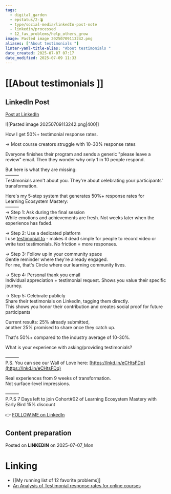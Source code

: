 ```yaml
---
tags:
  - digital_garden
  - epstatus/2-🪴
  - type/social-media/linkedIn-post-note
  - linkedin/processed
  - 12_fav_problems/help_others_grow
image: Pasted image 20250709113242.png
aliases: ["About testimonials "]
linter-yaml-title-alias: "About testimonials "
date_created: 2025-07-07 07:17
date_modified: 2025-07-09 11:33
---
```

# [[About testimonials ]]

## LinkedIn Post

[Post at LinkedIn](https://www.linkedin.com/posts/sebastiankamilli_how-i-get-50-testimonial-response-rates-activity-7347867181889597441-aH-8?utm_source=share&utm_medium=member_desktop&rcm=ACoAAA1M1pkBgWCYPhT45EpfLiHzViQqRWNCIv4)

![[Pasted image 20250709113242.png|400]]

How I get 50%+ testimonial response rates.  
  
→ Most course creators struggle with 10-30% response rates  
  
Everyone finishes their program and sends a generic "please leave a review" email. Then they wonder why only 1 in 10 people respond.  
  
But here is what they are missing:  
———  
Testimonials aren't about you. They're about celebrating your participants' transformation.  
  
Here's my 5-step system that generates 50%+ response rates for  
Learning Ecosystem Mastery:  
———  
→ Step 1: Ask during the final session  
While emotions and achievements are fresh. Not weeks later when the experience has faded.  
  
→ Step 2: Use a dedicated platform  
I use [testimonial.to](http://testimonial.to/) - makes it dead simple for people to record video or write text testimonials. No friction = more responses.  
  
→ Step 3: Follow up in your community space  
Gentle reminder where they're already engaged.  
For me, that's Circle where our learning community lives.  
  
→ Step 4: Personal thank you email  
Individual appreciation + testimonial request. Shows you value their specific journey.  
  
→ Step 5: Celebrate publicly  
Share their testimonials on LinkedIn, tagging them directly.  
This shows you honor their contribution and creates social proof for future participants  

Current results: 25% already submitted,  
another 25% promised to share once they catch up.  
  
That's 50%+ compared to the industry average of 10-30%.  
  
What is your experience with asking/providing testimonials?  
  
———  
P.S. You can see our Wall of Love here: [https://lnkd.in/eCHtsFDq](https://lnkd.in/eCHtsFDq)  
  
Real experiences from 9 weeks of transformation.  
Not surface-level impressions.  
  
———  
P.P.S 7 Days left to join Cohort#02 of Learning Ecosystem Mastery with Early Bird 15% discount

👉 [FOLLOW ME on LinkedIn](https://www.linkedin.com/comm/mynetwork/discovery-see-all?usecase=PEOPLE_FOLLOWS&followMember=sebastiankamilli)

## Content preparation

Posted on **LINKEDIN** on 2025-07-07_Mon

# Linking

+ [[My running list of 12 favorite problems]]
+ [An Analysis of Testimonial response rates for online courses](https://docs.google.com/document/d/1jqjpRwogR79Kn4XYykunfA5C3i6AfWRFdOkAlqOcrgU/edit?usp=sharing)